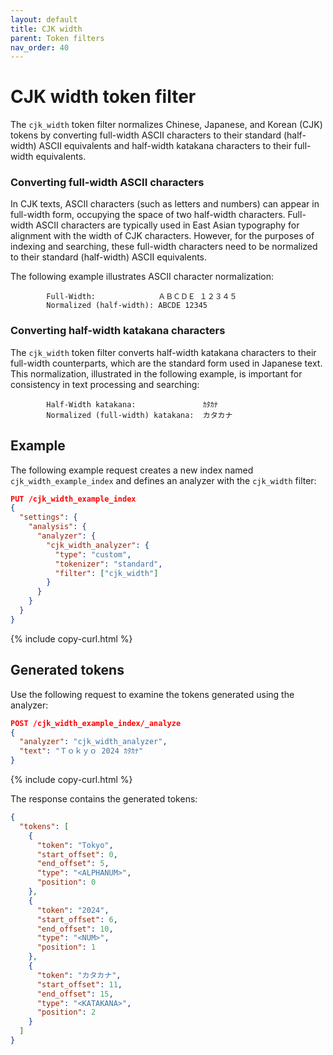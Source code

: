 ```yaml
---
layout: default
title: CJK width
parent: Token filters
nav_order: 40
---
```


# CJK width token filter

The `cjk_width` token filter normalizes Chinese, Japanese, and Korean (CJK) tokens by converting full-width ASCII characters to their standard (half-width) ASCII equivalents and half-width katakana characters to their full-width equivalents.

### Converting full-width ASCII characters

In CJK texts, ASCII characters (such as letters and numbers) can appear in full-width form, occupying the space of two half-width characters. Full-width ASCII characters are typically used in East Asian typography for alignment with the width of CJK characters. However, for the purposes of indexing and searching, these full-width characters need to be normalized to their standard (half-width) ASCII equivalents.

The following example illustrates ASCII character normalization:

```
        Full-Width:              ＡＢＣＤＥ １２３４５
        Normalized (half-width): ABCDE 12345
```

### Converting half-width katakana characters

The `cjk_width` token filter converts half-width katakana characters to their full-width counterparts, which are the standard form used in Japanese text. This normalization, illustrated in the following example, is important for consistency in text processing and searching:


```
        Half-Width katakana:               ｶﾀｶﾅ
        Normalized (full-width) katakana:  カタカナ
```

## Example

The following example request creates a new index named `cjk_width_example_index` and defines an analyzer with the `cjk_width` filter:

```json
PUT /cjk_width_example_index
{
  "settings": {
    "analysis": {
      "analyzer": {
        "cjk_width_analyzer": {
          "type": "custom",
          "tokenizer": "standard",
          "filter": ["cjk_width"]
        }
      }
    }
  }
}
```
{% include copy-curl.html %}

## Generated tokens

Use the following request to examine the tokens generated using the analyzer:

```json
POST /cjk_width_example_index/_analyze
{
  "analyzer": "cjk_width_analyzer",
  "text": "Ｔｏｋｙｏ 2024 ｶﾀｶﾅ"
}
```
{% include copy-curl.html %}

The response contains the generated tokens:

```json
{
  "tokens": [
    {
      "token": "Tokyo",
      "start_offset": 0,
      "end_offset": 5,
      "type": "<ALPHANUM>",
      "position": 0
    },
    {
      "token": "2024",
      "start_offset": 6,
      "end_offset": 10,
      "type": "<NUM>",
      "position": 1
    },
    {
      "token": "カタカナ",
      "start_offset": 11,
      "end_offset": 15,
      "type": "<KATAKANA>",
      "position": 2
    }
  ]
}
```
